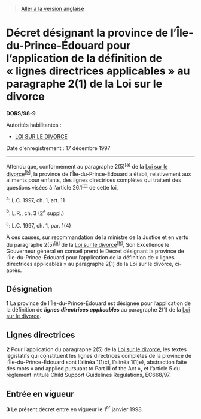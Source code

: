 > [Aller à la version anglaise](/en/Regulations/Statutory%20Orders%20and%20Regulations/98/9.md)

# Décret désignant la province de l’Île-du-Prince-Édouard pour l’application de la définition de « lignes directrices applicables » au paragraphe 2(1) de la Loi sur le divorce

**DORS/98-9**

Autorités habilitantes : 
- [LOI SUR LE DIVORCE](/fr/Lois/Lois%20du%20Canada/1985/ch.%203%20(2e%20suppl.).md)

Date d'enregistrement : 17 décembre 1997

----------

Attendu que, conformément au paragraphe 2(5)<sup><a href='#footnotea_f'>[a]</a></sup> de la [Loi sur le divorce](/fr/Lois/Lois%20du%20Canada/1985/ch.%203%20(2e%20suppl.).md)<sup><a href='#footnoteb_f'>[b]</a></sup>, la province de l’Île-du-Prince-Édouard a établi, relativement aux aliments pour enfants, des lignes directrices complètes qui traitent des questions visées à l’article 26.1<sup><a href='#footnotec_f'>[c]</a></sup> de cette loi,

<a name='footnotea_f'><sup>a</sup></a>: L.C. 1997, ch. 1, art. 11<br />

<a name='footnoteb_f'><sup>b</sup></a>: L.R., ch. 3 (2<sup>e</sup> suppl.)<br />

<a name='footnotec_f'><sup>c</sup></a>: L.C. 1997, ch. 1, par. 1(4)<br />

À ces causes, sur recommandation de la ministre de la Justice et en vertu du paragraphe 2(5)<sup><a href='#footnotea_f'>[a]</a></sup> de la [Loi sur le divorce](/fr/Lois/Lois%20du%20Canada/1985/ch.%203%20(2e%20suppl.).md)<sup><a href='#footnoteb_f'>[b]</a></sup>, Son Excellence le Gouverneur général en conseil prend le Décret désignant la province de l’Île-du-Prince-Édouard pour l’application de la définition de « lignes directrices applicables » au paragraphe 2(1) de la Loi sur le divorce, ci-après.




## Désignation


**1** La province de l’Île-du-Prince-Édouard est désignée pour l’application de la définition de ***lignes directrices applicables*** au paragraphe 2(1) de la [Loi sur le divorce](/fr/Lois/Lois%20du%20Canada/1985/ch.%203%20(2e%20suppl.).md).




## Lignes directrices


**2** Pour l’application du paragraphe 2(5) de la [Loi sur le divorce](/fr/Lois/Lois%20du%20Canada/1985/ch.%203%20(2e%20suppl.).md), les textes législatifs qui constituent les lignes directrices complètes de la province de l’Île-du-Prince-Édouard sont l’alinéa 1(1)c), l’alinéa 1(1)e), abstraction faite des mots « and applied pursuant to Part III of the Act », et l’article 5 du règlement intitulé Child Support Guidelines Regulations, EC668/97.




## Entrée en vigueur


**3** Le présent décret entre en vigueur le 1<sup>er</sup> janvier 1998.


